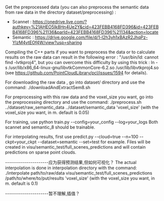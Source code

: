 Get the preprocessed data (you can also preprocess the semantic data from raw data in the directory dataset/preprocessing) :
- Scannet : https://onedrive.live.com/?authkey=%21AHEO5Ik8Hn4Ue2Y&cid=423FEBB4168FD396&id=423FEBB4168FD396%21136&parId=423FEBB4168FD396%21134&action=locate
- Semantic : https://drive.google.com/file/d/1-l2h3yh1xBAzR2JhqPz-YIzM4vtEOf4W/view?usp=sharing

Compiling the C++ parts if you want to preprocess the data or to calculate results on the raw data can result in the following error : "/usr/bin/ld: cannot find -lvtkproj4", but you can overcome this difficulty by using this trick : ln -s /usr/lib/x86_64-linux-gnu/libvtkCommonCore-6.2.so /usr/lib/libvtkproj4.so (see https://github.com/PointCloudLibrary/pcl/issues/1594 for details).

For downloading the raw data , go into dataset/ directory and use the command:
./downloadAndExtractSem8.sh

For preprocessing with this raw data and the voxel_size you want, go into the preprocessing directory and use the command:
./preprocess.sh ../dataset/raw_semantic_data ../dataset/semantic_data 'voxel_size'
(with the voxel_size you want, in m. default is 0.05)

For training, use python train.py --config=your_config --log=your_logs
Both scannet and semantic_8 should be trainable.

For interpolating results, first use predict.py --cloud=true --n=100 --ckpt=your_ckpt --dataset=semantic --set=test for example. Files will be created in visu/semantic_test/full_scenes_predictions and will contain predictions on sparse point clouds.


----------------------应为获得预测结果,但如何可视化？
The actual interpolation is done in interpolation directory with the command:
./interpolate path/to/raw/data visu/semantic_test/full_scenes_predictions /path/to/where/to/put/results 'voxel_size'
(with the voxel_size you want, in m. default is 0.1)


----------------------暂不理解,插值？
